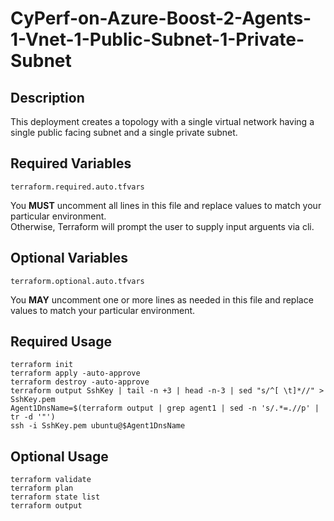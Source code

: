 # CyPerf-on-Azure-Boost-2-Agents-1-Vnet-1-Public-Subnet-1-Private-Subnet

## Description
This deployment creates a topology with a single virtual network having a single public facing subnet and a single private subnet.

## Required Variables
```
terraform.required.auto.tfvars
```
You **MUST** uncomment all lines in this file and replace values to match your particular environment.  
Otherwise, Terraform will prompt the user to supply input arguents via cli.

## Optional Variables
```
terraform.optional.auto.tfvars
```
You **MAY** uncomment one or more lines as needed in this file and replace values to match your particular environment.

## Required Usage
```
terraform init
terraform apply -auto-approve
terraform destroy -auto-approve
terraform output SshKey | tail -n +3 | head -n-3 | sed "s/^[ \t]*//" > SshKey.pem
Agent1DnsName=$(terraform output | grep agent1 | sed -n 's/.*=.//p' | tr -d '"')
ssh -i SshKey.pem ubuntu@$Agent1DnsName
```

## Optional Usage
```
terraform validate
terraform plan
terraform state list
terraform output
```
